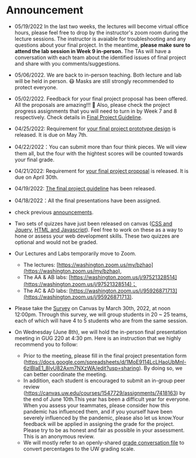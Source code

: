 # Announcement
- 05/19/2022 In the last two weeks, the lectures will become virtual office hours, please feel free to drop by the instructor's zoom room during the lecture sessions. The instructor is avaiable for troubleshooting and any questions about your final project. In the meantime, **please make sure to attend the lab session in Week 9 in-person.** The TAs will have a conversation with each team about the identified issues of final project and share with you comments/suggestions.

- 05/06/2022. We are back to in-person teaching. Both lecture and lab will be held in person. :mask: Masks are still strongly recommended to protect everyone.

- 05/02/2022. Feedback for your final project proposal has been offered. All the proposals are amazing!!! :star_struck: Also, please check the project progress assignments that you will need to turn in by Week 7 and 8 respectively. Check details in [Final Project Guideline](project/readme.md).

- 04/25/2022: Requirement for [your final project prototype design](https://canvas.uw.edu/courses/1547729/discussion_topics/7246492) is released. It is due on May 7th.

- 04/22/2022：You can submit more than four think pieces. We will view them all, but the four with the hightest scores will be counted towards your final grade.

- 04/21/2022: Requirement for [your final project proposal](https://canvas.uw.edu/courses/1547729/discussion_topics/7237157) is released. It is due on April 30th.

- 04/19/2022: [The final project guideline](project/readme.md) has been released.

- 04/18/2022：All the final presentations have been assigned.

- check previous [announcements](announcement.md).

- Two sets of quizzes have just been released on canvas ([CSS and Jquery](https://canvas.uw.edu/courses/1547729/quizzes/1653670), [HTML and Javascript](https://canvas.uw.edu/courses/1547729/quizzes/1653671)). Feel free to work on these as a way to hone or assess your web development skills. These two quizzes are optional and would not be graded.

- Our Lectures and Labs temporarily move to Zoom.
  - The lectures: [https://washington.zoom.us/my/bzhao](https://washington.zoom.us/my/bzhao), 
  - The AA & AB labs: [https://washington.zoom.us/j/97521328514](https://washington.zoom.us/j/97521328514)；
  - The AC & AD labs: [https://washington.zoom.us/j/95926871713](https://washington.zoom.us/j/95926871713).

- Please take the [Survey](https://canvas.uw.edu/courses/1547729/quizzes/1653669) on Canvas by March 30th, 2022, at noon 12:00pm. Through this survey, we will group students in 20 ~ 25 teams, each of which will have 4 to 5 students who are from the same session.



- On Wednesday (June 8th), we will hold the in-person final presentation meeting in GUG 220 at 4:30 pm. Here is an instruction that we highly recommend you to follow:
   - Prior to the meeting, please fill in the final project presentation form (https://docs.google.com/spreadsheets/d/1MoE9114LcLHaoUbMnl-6zlBlaE1_8IvU82Axm7NXzWA/edit?usp=sharing). By doing so, we can better coordinate the meeting. 
   - In addition, each student is encouraged to submit an in-group peer review (https://canvas.uw.edu/courses/1547729/assignments/7418163) by the end of June 10th.This year has been a difficult year for everyone. When you assess your teammates, please consider how this pandemic has influenced them, and if you yourself have been severely influenced by the pandemic, please also let us know.Your feedback will be applied in assigning the grade for the project. Please try to be as honest and fair as possible in your assessment. This is an anonymous review.
   - We will mostly refer to an openly-shared [grade conversation file](https://depts.washington.edu/lingta/grade_conversion.pdf) to convert percentages to the UW grading scale.